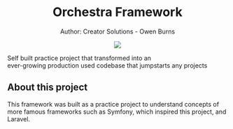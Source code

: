 <h1 align="center">
 Orchestra Framework
</h1>
<p align="center">
 Author: Creator Solutions - Owen Burns
</p> 
<p align="center">
 <img align="center" src="https://owenburns.co.za/Orchestra/content/ink&quil.svg"/>
</p>

<p align="self">
  Self built practice project that transformed into an<br /> ever-growing production used codebase that jumpstarts any projects
</p>
 
## About this project
This framework was built as a practice project to understand concepts of more famous frameworks such as Symfony, which inspired this project, and Laravel.

